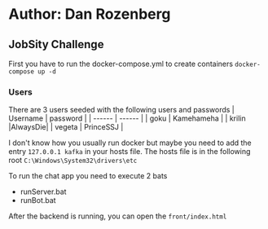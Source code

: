 # Author: Dan Rozenberg
## JobSity Challenge

First you have to run the docker-compose.yml to create containers
`docker-compose up -d`

### Users
There are 3 users seeded with the following users and passwords
| Username | password |
| ------ | ------ |
| goku | Kamehameha |
| krilin |AlwaysDie|
| vegeta | PrinceSSJ |

I don't know how you usually run docker but maybe you need to add the entry `127.0.0.1 kafka` in your hosts file.
The hosts file is in the following root `C:\Windows\System32\drivers\etc`

To run the chat app you need to execute 2 bats
- runServer.bat
- runBot.bat

After the backend is running, you can open the `front/index.html`
